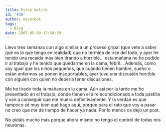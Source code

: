 ```yaml
---
title: Estoy malito
id: '430'
author: neverbot
tags:
  - Blog
date: 2007-05-09 17:54:39
---
```


Llevo tres semanas con algo similar a un proceso gripal (que vete a saber qué es lo que tengo en realidad) que no termina de irse del todo, y ayer he tenido una recaída más bien tirando a horrible... esta mañana no he podido ir al trabajo y he tenido que quedarme en la cama, febril... Además, como soy igual que los niños pequeños, que cuando tienen hambre, sueño o están enfermos se ponen insoportables, ayer tuve una discusión horrible con alguien con quien no debería tener discusiones.

Me he tirado toda la mañana en la cama. Aún así por la tarde me he presentado en el trabajo, donde tienen el aire acondicionado a toda pastilla y van a conseguir que me muera definitivamente. Y la verdad es que tampoco sé muy bien qué hago aquí, porque para el rato que voy a pasar no creo que me dé tiempo de hacer ya nada. Por lo menos os dejo un post.

No pidáis mucho más porque ahora mismo no tengo el control de todas mis neuronas.